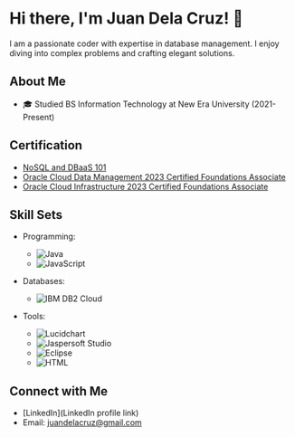 # Hi there, I'm Juan Dela Cruz! 👋

I am a passionate coder with expertise in database management. I enjoy diving into complex problems and crafting elegant solutions.

## About Me

- 🎓 Studied BS Information Technology at New Era University (2021-Present)

## Certification

- [NoSQL and DBaaS 101](#) 
- [Oracle Cloud Data Management 2023 Certified Foundations Associate](#)
- [Oracle Cloud Infrastructure 2023 Certified Foundations Associate](#)

## Skill Sets

- Programming: 
  - ![Java](https://img.shields.io/badge/-Java-007396?style=flat&logo=java&logoColor=white)
  - ![JavaScript](https://img.shields.io/badge/-JavaScript-F7DF1E?style=flat&logo=javascript&logoColor=black)
  
- Databases:
  - ![IBM DB2 Cloud](https://img.shields.io/badge/-IBM%20DB2%20Cloud-054ADA?style=flat&logo=ibm&logoColor=white)
  
- Tools:
  - ![Lucidchart](https://img.shields.io/badge/-Lucidchart-F2F2F2?style=flat&logo=lucidchart&logoColor=0D5FFF)
  - ![Jaspersoft Studio](https://img.shields.io/badge/-Jaspersoft%20Studio-FF0000?style=flat&logo=jaspersoft&logoColor=white)
  - ![Eclipse](https://img.shields.io/badge/-Eclipse-2C2255?style=flat&logo=eclipse&logoColor=white)
  - ![HTML](https://img.shields.io/badge/-HTML-E34F26?style=flat&logo=html5&logoColor=white)

## Connect with Me

- [LinkedIn](LinkedIn profile link)
- Email: juandelacruz@gmail.com
